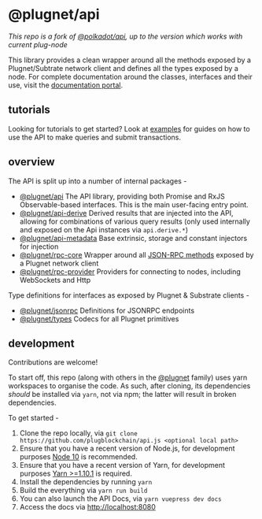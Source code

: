 # @plugnet/api

_This repo is a fork of [@polkadot/api](https://github.com/polkadot-js/api), up to the version which works with current plug-node_

This library provides a clean wrapper around all the methods exposed by a Plugnet/Subtrate network client and defines all the types exposed by a node. For complete documentation around the classes, interfaces and their use, visit the [documentation portal](https://www.poweredbyplug.com/).

## tutorials

Looking for tutorials to get started? Look at [examples](https://www.poweredbyplug.com/) for guides on how to use the API to make queries and submit transactions.

## overview

The API is split up into a number of internal packages -

- [@plugnet/api](packages/api/) The API library, providing both Promise and RxJS Observable-based interfaces. This is the main user-facing entry point.
- [@plugnet/api-derive](packages/api-derive/) Derived results that are injected into the API, allowing for combinations of various query results (only used internally and exposed on the Api instances via `api.derive.*`)
- [@plugnet/api-metadata](packages/api-metadata/) Base extrinsic, storage and constant injectors for injection
- [@plugnet/rpc-core](packages/rpc-core/) Wrapper around all [JSON-RPC methods](https://www.poweredbyplug.com/) exposed by a Plugnet network client
- [@plugnet/rpc-provider](packages/rpc-provider/) Providers for connecting to nodes, including WebSockets and Http

Type definitions for interfaces as exposed by Plugnet & Substrate clients -

- [@plugnet/jsonrpc](packages/type-jsonrpc/) Definitions for JSONRPC endpoints
- [@plugnet/types](packages/types/) Codecs for all Plugnet primitives

## development

Contributions are welcome!

To start off, this repo (along with others in the [@plugnet](https://github.com/plugblockchain/) family) uses yarn workspaces to organise the code. As such, after cloning, its dependencies _should_ be installed via `yarn`, not via npm; the latter will result in broken dependencies.

To get started -

1. Clone the repo locally, via `git clone https://github.com/plugblockchain/api.js <optional local path>`
2. Ensure that you have a recent version of Node.js, for development purposes [Node 10](https://nodejs.org/en/) is recommended.
3. Ensure that you have a recent version of Yarn, for development purposes [Yarn >=1.10.1](https://yarnpkg.com/docs/install) is required.
4. Install the dependencies by running `yarn`
5. Build the everything via `yarn run build`
6. You can also launch the API Docs, via `yarn vuepress dev docs`
7. Access the docs via [http://localhost:8080](http://localhost:8080)
